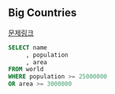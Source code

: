## Big Countries
[문제링크](https://leetcode.com/problems/big-countries/)
```sql
SELECT name
     , population
     , area
FROM world
WHERE population >= 25000000
OR area >= 3000000
```
